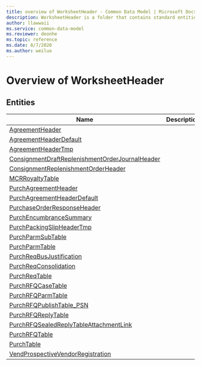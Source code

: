 ```yaml
---
title: overview of WorksheetHeader - Common Data Model | Microsoft Docs
description: WorksheetHeader is a folder that contains standard entities related to the Common Data Model.
author: llawwaii
ms.service: common-data-model
ms.reviewer: deonhe
ms.topic: reference
ms.date: 8/7/2020
ms.author: weiluo
---
```


# Overview of WorksheetHeader


## Entities

|Name|Description|
|---|---|
|[AgreementHeader](AgreementHeader.md)||
|[AgreementHeaderDefault](AgreementHeaderDefault.md)||
|[AgreementHeaderTmp](AgreementHeaderTmp.md)||
|[ConsignmentDraftReplenishmentOrderJournalHeader](ConsignmentDraftReplenishmentOrderJournalHeader.md)||
|[ConsignmentReplenishmentOrderHeader](ConsignmentReplenishmentOrderHeader.md)||
|[MCRRoyaltyTable](MCRRoyaltyTable.md)||
|[PurchAgreementHeader](PurchAgreementHeader.md)||
|[PurchAgreementHeaderDefault](PurchAgreementHeaderDefault.md)||
|[PurchaseOrderResponseHeader](PurchaseOrderResponseHeader.md)||
|[PurchEncumbranceSummary](PurchEncumbranceSummary.md)||
|[PurchPackingSlipHeaderTmp](PurchPackingSlipHeaderTmp.md)||
|[PurchParmSubTable](PurchParmSubTable.md)||
|[PurchParmTable](PurchParmTable.md)||
|[PurchReqBusJustification](PurchReqBusJustification.md)||
|[PurchReqConsolidation](PurchReqConsolidation.md)||
|[PurchReqTable](PurchReqTable.md)||
|[PurchRFQCaseTable](PurchRFQCaseTable.md)||
|[PurchRFQParmTable](PurchRFQParmTable.md)||
|[PurchRFQPublishTable_PSN](PurchRFQPublishTable_PSN.md)||
|[PurchRFQReplyTable](PurchRFQReplyTable.md)||
|[PurchRFQSealedReplyTableAttachmentLink](PurchRFQSealedReplyTableAttachmentLink.md)||
|[PurchRFQTable](PurchRFQTable.md)||
|[PurchTable](PurchTable.md)||
|[VendProspectiveVendorRegistration](VendProspectiveVendorRegistration.md)||
